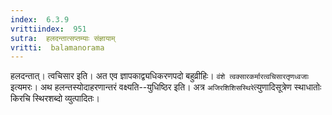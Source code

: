 ```yaml
---
index:  6.3.9
vrittiindex:  951
sutra:  हलदन्तात्सप्तम्याः संज्ञायाम्
vritti:  balamanorama 
---
```


हलदन्तात्। त्वचिसार इति। अत एव ज्ञापकाद्व्यधिकरणपदो बहुव्रीहिः। `वंशे त्वक्सारकर्मारत्वचिसारतृणध्वजाः` इत्यमरः। अथ हलन्तस्योदाहरणान्तरं वक्ष्यति--युधिष्ठिर इति। अत्र `अजिरशिशिसस्थिरे`त्युणादिसूत्रेण स्थाधातोः किरचि स्थिरशब्दो व्युत्पादितः। 


